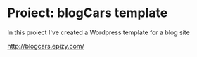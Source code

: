 # Proiect: blogCars template

In this proiect I've created a Wordpress template for a blog site

http://blogcars.epizy.com/
